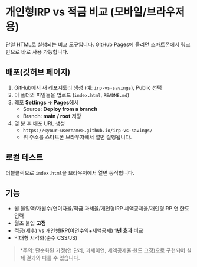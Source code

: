 
# 개인형IRP vs 적금 비교 (모바일/브라우저용)

단일 HTML로 실행되는 비교 도구입니다. GitHub Pages에 올리면 스마트폰에서 링크만으로 바로 사용 가능합니다.

## 배포(깃허브 페이지)
1. GitHub에서 새 레포지토리 생성 (예: `irp-vs-savings`), Public 선택
2. 이 폴더의 파일들을 업로드 (`index.html`, `README.md`)
3. 레포 **Settings → Pages**에서
   - Source: **Deploy from a branch**
   - Branch: **main / root** 저장
4. 몇 분 후 배포 URL 생성
   - `https://<your-username>.github.io/irp-vs-savings/`
   - 위 주소를 스마트폰 브라우저에서 열면 실행됩니다.

## 로컬 테스트
더블클릭으로 `index.html`을 브라우저에서 열면 동작합니다.

## 기능
- 월 불입액/개월수/연이자율/적금 과세율/개인형IRP 세액공제율/개인형IRP 연 한도 입력
- 월초 불입 **고정**
- 적금(세후) vs 개인형IRP(이연수익+세액공제) **1년 효과 비교**
- 막대형 시각화(순수 CSS/JS)

> *주의: 단순화된 가정(연 단리, 과세이연, 세액공제율·한도 고정)으로 구현되어 실제 결과와 다를 수 있습니다.
